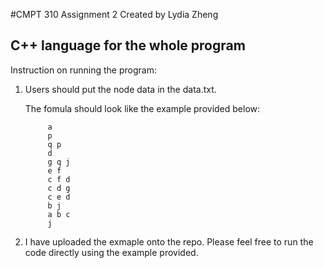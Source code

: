 #CMPT 310 Assignment 2
Created by Lydia Zheng


C++ language for the whole program
-------------------------------------------------------------------------------------------------------------

Instruction on running the program:

1. Users should put the node data in the data.txt.

	The fomula should look like the example provided below:
	
			a
			p
			q p
			d
			g q j
			e f
			c f d
			c d g
			c e d
			b j
			a b c
			j

2. I have uploaded the exmaple onto the repo. Please feel free to run the code directly using the example provided.

